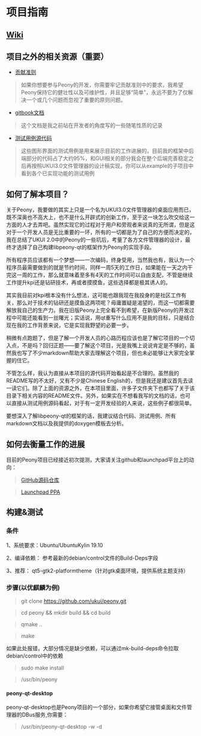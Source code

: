 # 项目指南

## [Wiki](https://github.com/ukui/peony/wiki)

## 项目之外的相关资源（重要）

- [贡献准则](https://github.com/Yue-Lan/peony-qt_development_document/blob/master/contribution-criteria.md)
> 如果你想要参与Peony的开发，你需要牢记贡献准则中的要求，我希望Peony保持它的健壮性以及可维护性，并且足够“简单”，永远不要为了仅解决一个或几个问题而忽视了重要的原则问题。

- [gitbook文档](https://github.com/Yue-Lan/peony-qt_development_document)

> 这个文档是我之前站在开发者的角度写的一些随笔性质的记录
- [测试用例源代码](https://github.com/Yue-Lan/libpeony-qt-development-examples)
> 这些图形界面的测试用例是用来展示目前的工作进展的，目前我的框架中后端部分的代码占了大约95%，和GUI相关的部分我会在整个后端完善稳定之后再按照UKUI3.0文件管理器的设计稿实现，你可以从example的子项目中看到各个已实现功能的测试用例

## 如何了解本项目？

关于Peony，我要做的其实上只是一个名为UKUI3.0文件管理器的桌面应用而已，既不深奥也不高大上，也不是什么开辟式的创新工作，至于这一块怎么吹交给这一方面的人才去弄吧。虽然实现它的过程对于用户和旁观者来说真的无所谓，但是这对于一个开发人员是无比重要的一环，所有的一切都是为了自己的方便而决定的，我在总结了UKUI 2.0中的Peony的一些坑后，考量了各方文件管理器的设计，最终才选择了自己构建libpeony-qt的框架作为Peony的实现手段。

所有程序员应该都有一个梦想——一次编码，终身受用，当然我也有，我认为一个程序员最需要做到的就是节约时间，同样一周5天的工作日，如果能在一天之内干完这一周的工作，那么就意味着至多有4天的工作时间可以自由支配，不管是继续工作提升kpi还是钻研技术，再或者摸摸鱼，这些选择都是极其诱人的。

其实我目前对kpi根本没有什么想法，这可能也跟我现在我投身的是社区工作有关，那么对于技术的钻研还是摸鱼这两项呢？毋庸置疑是渴望的，而这一切都需要解放我自己的生产力。我在旧版Peony上完全看不到希望，在新版Peony的开发过程中可能还能看到一丝曙光；实话说，用qt重写什么应用不是我的目标，只是结合现在我的工作背景来说，它是实现我野望的必要一步。

稍微有点跑题了，但是了解一个开发人员的心路历程应该也是了解它项目的一个切入点，不是吗？回归正题——要了解这个项目，光是我嘴上说说肯定是不够的，虽然我也写了不少markdown帮助大家去理解这个项目，但也未必能够让大家完全掌握的住它。

不管怎么样，我认为直接从本项目的源代码开始看起是不合理的。虽然我的README写的不太好，又有不少是Chinese English的，但是我还是建议首先去读一读它们。除了上面的资源之外，在本项目里面，许多子文件夹下也都写了关于该目录下相关内容的README文件。另外，如果实在不想看我写的文档的话，也可以直接从测试用例源码看起，对于有一定开发经验的人来说，这些例子都很简单。

要想深入了解libpeony-qt的框架的话，我建议结合代码、测试用例、所有markdown文档以及我提供的doxygen模板去分析。

## 如何去衡量工作的进展

目前的Peony项目已经接近初次提测，大家请关注github和launchpad平台上的动向：

> [GitHub源码仓库](https://github.com/ukui/peony)

> [Launchpad PPA](https://launchpad.net/~ubuntukylin-members/+archive/ubuntu/ukui3.0
)


## 构建&测试

### 条件
1、系统要求：Ubuntu/UbuntuKylin 19.10

2、编译依赖： 参考最新的debian/control文件的Build-Deps字段

3、推荐： qt5-gtk2-platformtheme（针对gtk桌面环境，提供系统主题支持）

### 步骤(以优麒麟为例)

> git clone https://github.com/ukui/peony.git

> cd peony && mkdir build && cd build

> qmake ..

> make

如果此处报错，大部分情况是缺少依赖，可以通过mk-build-deps命令拉取debian/control中的依赖

> sudo make install

> /usr/bin/peony

#### peony-qt-desktop
peony-qt-desktop也是Peony项目的一个部分，如果你希望它接管桌面和文件管理器的DBus服务,你需要：

> /usr/bin/peony-qt-desktop -w -d
